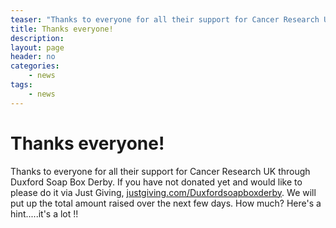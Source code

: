 ```yaml
---
teaser: "Thanks to everyone for all their support for Cancer Research UK through Duxford Soap Box Derby. If you have not donated yet and would like to please do it via Just Giving, justgiving.com/Duxfordsoapboxderby. We will put up the total amount raised over the next few days. How much? Here's a hint.....it's a lot !!"
title: Thanks everyone!
description: 
layout: page
header: no
categories:
    - news
tags:
    - news
---
```



# Thanks everyone!

Thanks to everyone for all their support for Cancer Research UK through Duxford Soap Box Derby. If you have not donated yet and would like to please do it via Just Giving, [justgiving.com/Duxfordsoapboxderby](http://justgiving.com/Duxfordsoapboxderby). We will put up the total amount raised over the next few days. How much? Here's a hint.....it's a lot !!
